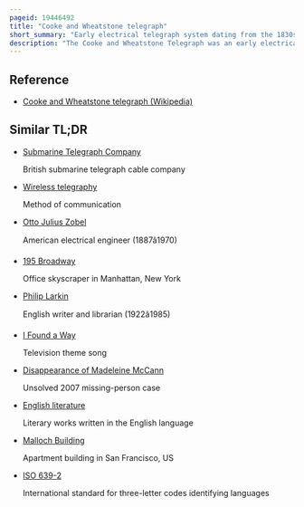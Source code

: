 ```yaml
---
pageid: 19446492
title: "Cooke and Wheatstone telegraph"
short_summary: "Early electrical telegraph system dating from the 1830s"
description: "The Cooke and Wheatstone Telegraph was an early electrical Telegraph System from the 1830s invented by english Inventor William Fothergill Cooke and english Scientist Charles wheatstone. It was a Form of needle Telegraph and the first Telegraph System in commercial Use. The Receiver consisted of a Number of Needles which could be moved by electromagnetic Coils to point to Letters on a Board. This Feature was popular among early Users who were unwilling to learn the Codes and Employers who did not want to invest in Staff Training."
---
```


## Reference

- [Cooke and Wheatstone telegraph (Wikipedia)](https://en.wikipedia.org/?curid=19446492)

## Similar TL;DR

- [Submarine Telegraph Company](/tldr/en/submarine-telegraph-company)

  British submarine telegraph cable company

- [Wireless telegraphy](/tldr/en/wireless-telegraphy)

  Method of communication

- [Otto Julius Zobel](/tldr/en/otto-julius-zobel)

  American electrical engineer (1887â1970)

- [195 Broadway](/tldr/en/195-broadway)

  Office skyscraper in Manhattan, New York

- [Philip Larkin](/tldr/en/philip-larkin)

  English writer and librarian (1922â1985)

- [I Found a Way](/tldr/en/i-found-a-way)

  Television theme song

- [Disappearance of Madeleine McCann](/tldr/en/disappearance-of-madeleine-mccann)

  Unsolved 2007 missing-person case

- [English literature](/tldr/en/english-literature)

  Literary works written in the English language

- [Malloch Building](/tldr/en/malloch-building)

  Apartment building in San Francisco, US

- [ISO 639-2](/tldr/en/iso-639-2)

  International standard for three-letter codes identifying languages
